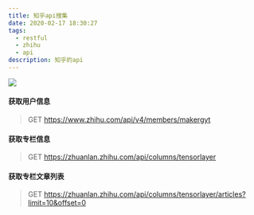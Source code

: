 ```yaml
---
title: 知乎api搜集
date: 2020-02-17 18:30:27
tags:  
  - restful
  - zhihu
  - api
description: 知乎的api
---
```

![](https://segmentfault.com/img/remote/1460000018418656?w=960&h=260)

#### 获取用户信息
>GET https://www.zhihu.com/api/v4/members/makergyt

#### 获取专栏信息
>GET https://zhuanlan.zhihu.com/api/columns/tensorlayer

#### 获取专栏文章列表
>GET https://zhuanlan.zhihu.com/api/columns/tensorlayer/articles?limit=10&offset=0
